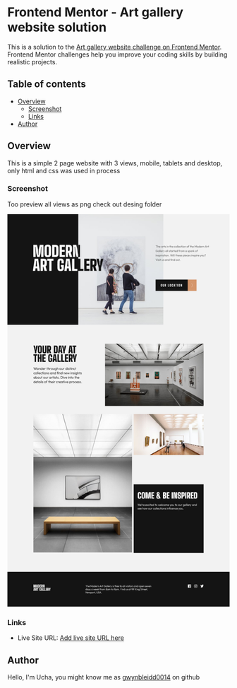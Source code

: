 # Frontend Mentor - Art gallery website solution

This is a solution to the [Art gallery website challenge on Frontend Mentor](https://www.frontendmentor.io/challenges/art-gallery-website-yVdrZlxyA). Frontend Mentor challenges help you improve your coding skills by building realistic projects.

## Table of contents

- [Overview](#overview)
  - [Screenshot](#screenshot)
  - [Links](#links)
- [Author](#author)

## Overview

This is a simple 2 page website with 3 views, mobile, tablets and desktop, only html and css was used in process

### Screenshot

Too preview all views as png check out desing folder

![Desktop View](./design/index-desktop.png)

### Links

- Live Site URL: [Add live site URL here](https://gwynbleidd0014.github.io/art-gallery-website/)

## Author

Hello, I'm Ucha, you might know me as [gwynbleidd0014](https://github.com/gwynbleidd0014) on github

